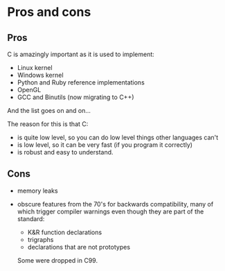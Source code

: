 # Pros and cons

## Pros

C is amazingly important as it is used to implement:

- Linux kernel
- Windows kernel
- Python and Ruby reference implementations
- OpenGL
- GCC and Binutils (now migrating to C++)

And the list goes on and on...

The reason for this is that C:

- is quite low level, so you can do low level things other languages can't
- is low level, so it can be very fast (if you program it correctly)
- is robust and easy to understand.

## Cons

-   memory leaks

-   obscure features from the 70's for backwards compatibility, many of which trigger compiler warnings even though they are part of the standard:

    - K&R function declarations
    - trigraphs
    - declarations that are not prototypes

    Some were dropped in C99.

